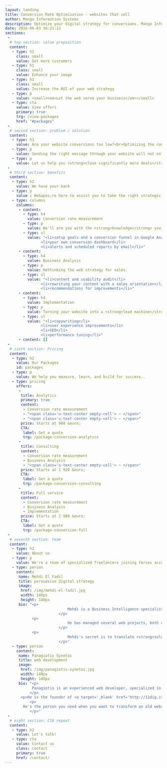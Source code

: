 ```yaml
---
layout: landing
title: Conversion Rate Optimisation - websites that sell
author: Mango Information Systems
description: Optimize your digital strategy for conversions. Mango Information Systems use data to tune your websites to turn visitors into buyers.
date: 2016-06-03 16:21:12
sections:
 -
  # top section: value proposition
  content:
   - type: h1
     class: small
     value: Get more customers
   - type: h1
     class: small
     value: Enhance your image
   - type: h1
     class: small
     value: Increase the ROI of your web strategy
   - type: p
     value: <small><em>Let the web serve your business</em></small>
   - type: cta
     value: View offers
     primary: true
     trg: /view-packages
     href: "#packages"
 -
  # second section: problem / solution
  content:
   - type: h3
     value: Are your website conversions too low?<br>Optimizing the content of your site for conversions can fix this.
   - type: p
     value: Sending the right message through your website will not only <strong>increase your conversion rate</strong>, but also improve your image and <strong>generate word-of-mouth referrals</strong>.
   - type: p
     value: Let us help you <strong>close significantly more deals</strong>.
 -
  # third section: benefits
  content:
   - type: h2
     value: We have your back
   - type: p
     value : We&apos;re here to assist you to take the right strategic decisions, and translate them into actual actions.
   - type: columns
     columns:
      - content:
        - type: h4
          value: Conversion rate measurement
        - type: p
          value: We'll arm you with the <strong>knowledge</strong> you need to outsmart your competitors
        - type: ul
          value: "<li>setup goals and a conversion funnel in Google Analytics</li>
				<li>your own conversion dashboard</li>
				<li>alerts and scheduled reports by email</li>"
      - content:
        - type: h4
          value: Business Analysis
        - type: p
          value: Rethinking the web strategy for sales.
        - type: ul
          value: "<li>content and usability audit</li>
				<li>rewriting your content with a sales orientation</li>
				<li>recommendations for improvements</li>"
      - content:
        - type: h4
          value: Implementation
        - type: p
          value: Turning your website into a <strong>lead machine</strong>.
        - type: ul
          value: "<li>copywriting</li>
				<li>user experience improvements</li>
				<li>SEO</li>
				<li>performance tuning</li>"
      - content: []
 -
  # sixth section: Pricing
  content:
   - type: h2
     value: Our Packages
     id: packages
   - type: p
     value: We help you measure, learn, and build for success..
   - type: pricing
     offers:
      -
       title: Analytics
       primary: true
       content:
        - Conversion rate measurement
        - "<span class='u-text-center empty-cell'> ~ </span>"
        - "<span class='u-text-center empty-cell'> ~ </span>"
       price: Starts at 960 &euro;
       CTA:
        label: Get a quote
        trg: /package-conversion-analytics
      -
       title: Consulting
       content:
        - Conversion rate measurement
        - Business Analysis
        - "<span class='u-text-center empty-cell'> ~ </span>"
       price: Starts at 1 920 &euro;
       CTA:
        label: Get a quote
        trg: /package-conversion-consulting
      -
       title: Full service
       content:
        - Conversion rate measurement
        - Business Analysis
        - Implementation
       price: Starts at 2 880 &euro;
       CTA:
        label: Get a quote
        trg: /package-conversion-full
 -
  # seventh section: team
  content:
   - type: h2
     value: About us
   - type: p
     value: We're a team of specialized freelancers joining forces according to your projects needs
   - type: person
     content:
      name: Mehdi El Fadil
      title: persuasive digital strategy
      image:
       href: /img/mehdi-el-fadil.jpg
       width: 140px
       height: 140px
      bio: "<p>
							Mehdi is a Business Intelligence specialist by trade and digital strategist by evolution based in Brussels, Belgium.
						</p>
            <p>
							He has managed several web projects, both commercial and non-commercial since 2012: tribalytics.com, twitto.be, elfa-solaire.com, and fixates on digital strategies and online conversions.
						</p>
            <p>
							Mehdi's secret is to translate <strong>solution selling</strong> principles into digital strategies. He followed the COSSIM professional sales training by Philippe Szombat, and he is also <strong><a target='_blank' href='https://www.google.com/partners/#i_profile;idtf=108940988841507489031'>Google Analytics certified</a></strong>.
						</p>"
   - type: person
     content:
      name: Panagiotis Synetos
      title: web development
      image:
       href: /img/panagiotis-synetos.jpg
       width: 140px
       height: 140px
      bio: "<p>
		   	Panagiotis is an experienced web developer, specialized in content management systems.
		   </p>
       <p>He is the founder of <a target='_blank' href='http://11dig.it/'>11 Digit Labs</a>, a Greek web development agency, and has experience working for organizations of all sizes.</p>
		   <p>
        He's the person you need when you want to transform an old website into a modern web experience
		   </p>"
 -
  # eight section: CTA repeat
  content:
   - type: h2
     value: Let's talk!
   - type: cta
     value: Contact us
     class: contact
     primary: true
     href: /contact/
---
```

